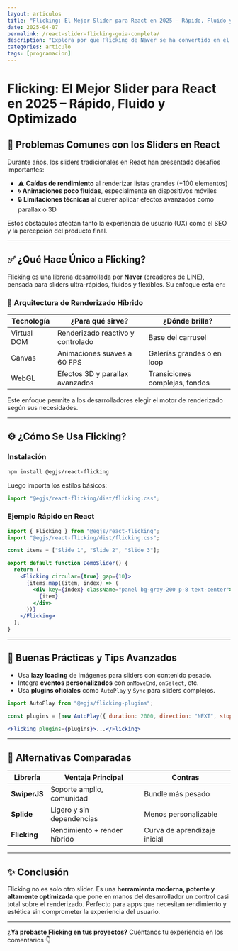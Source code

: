 ```yaml
---
layout: articulos
title: "Flicking: El Mejor Slider para React en 2025 – Rápido, Fluido y Optimizado"
date: 2025-04-07
permalink: /react-slider-flicking-guia-completa/
description: "Explora por qué Flicking de Naver se ha convertido en el mejor slider para proyectos en React. Aprende a integrarlo, optimizar el rendimiento y aprovechar sus potentes funciones como WebGL y Canvas."
categories: articulo
tags: [programacion]
---
```


# Flicking: El Mejor Slider para React en 2025 – Rápido, Fluido y Optimizado

## 🚫 Problemas Comunes con los Sliders en React

Durante años, los sliders tradicionales en React han presentado desafíos importantes:

- ⚠️ **Caídas de rendimiento** al renderizar listas grandes (+100 elementos)
- 🌀 **Animaciones poco fluidas**, especialmente en dispositivos móviles
- 🔒 **Limitaciones técnicas** al querer aplicar efectos avanzados como parallax o 3D

Estos obstáculos afectan tanto la experiencia de usuario (UX) como el SEO y la percepción del producto final.

---

## ✅ ¿Qué Hace Único a Flicking?

Flicking es una librería desarrollada por **Naver** (creadores de LINE), pensada para sliders ultra-rápidos, fluidos y flexibles. Su enfoque está en:

### 🚀 Arquitectura de Renderizado Híbrido

| Tecnología   | ¿Para qué sirve?                     | ¿Dónde brilla?                        |
|--------------|--------------------------------------|----------------------------------------|
| Virtual DOM  | Renderizado reactivo y controlado    | Base del carrusel                      |
| Canvas       | Animaciones suaves a 60 FPS          | Galerías grandes o en loop             |
| WebGL        | Efectos 3D y parallax avanzados      | Transiciones complejas, fondos         |

Este enfoque permite a los desarrolladores elegir el motor de renderizado según sus necesidades.

---

## ⚙️ ¿Cómo Se Usa Flicking?

### Instalación

```bash
npm install @egjs/react-flicking
```

Luego importa los estilos básicos:

```js
import "@egjs/react-flicking/dist/flicking.css";
```

### Ejemplo Rápido en React

```jsx
import { Flicking } from "@egjs/react-flicking";
import "@egjs/react-flicking/dist/flicking.css";

const items = ["Slide 1", "Slide 2", "Slide 3"];

export default function DemoSlider() {
  return (
    <Flicking circular={true} gap={10}>
      {items.map((item, index) => (
        <div key={index} className="panel bg-gray-200 p-8 text-center">
          {item}
        </div>
      ))}
    </Flicking>
  );
}
```

---

## 🧠 Buenas Prácticas y Tips Avanzados

- Usa **lazy loading** de imágenes para sliders con contenido pesado.
- Integra **eventos personalizados** con `onMoveEnd`, `onSelect`, etc.
- Usa **plugins oficiales** como `AutoPlay` y `Sync` para sliders complejos.

```jsx
import AutoPlay from "@egjs/flicking-plugins";

const plugins = [new AutoPlay({ duration: 2000, direction: "NEXT", stopOnHover: true })];

<Flicking plugins={plugins}>...</Flicking>
```

---

## 🧩 Alternativas Comparadas

| Librería        | Ventaja Principal             | Contras                       |
|------------------|-------------------------------|-------------------------------|
| **SwiperJS**     | Soporte amplio, comunidad     | Bundle más pesado             |
| **Splide**       | Ligero y sin dependencias     | Menos personalizable          |
| **Flicking**     | Rendimiento + render híbrido  | Curva de aprendizaje inicial  |

---

## ✨ Conclusión

Flicking no es solo otro slider. Es una **herramienta moderna, potente y altamente optimizada** que pone en manos del desarrollador un control casi total sobre el renderizado. Perfecto para apps que necesitan rendimiento y estética sin comprometer la experiencia del usuario.

---

**¿Ya probaste Flicking en tus proyectos?** Cuéntanos tu experiencia en los comentarios 👇

